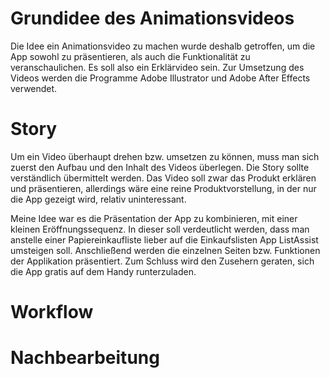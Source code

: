 # Grundidee des Animationsvideos

Die Idee ein Animationsvideo zu machen wurde deshalb getroffen, um die App sowohl zu präsentieren, als auch die Funktionalität zu veranschaulichen. Es soll also ein Erklärvideo sein. Zur Umsetzung des Videos werden die Programme Adobe Illustrator und Adobe After Effects verwendet.

# Story

Um ein Video überhaupt drehen bzw. umsetzen zu können, muss man sich zuerst den Aufbau und den Inhalt des Videos überlegen. Die Story sollte verständlich übermittelt werden. Das Video soll zwar das Produkt erklären und präsentieren, allerdings wäre eine reine Produktvorstellung, in der nur die App gezeigt wird, relativ uninteressant. 

Meine Idee war es die Präsentation der App zu kombinieren, mit einer kleinen Eröffnungssequenz. In dieser soll verdeutlicht werden, dass man anstelle einer Papiereinkaufliste lieber auf die Einkaufslisten App ListAssist umsteigen soll. Anschließend werden die einzelnen Seiten bzw. Funktionen der Applikation präsentiert. Zum Schluss wird den Zusehern geraten, sich die App gratis auf dem Handy runterzuladen.

# Workflow


# Nachbearbeitung
